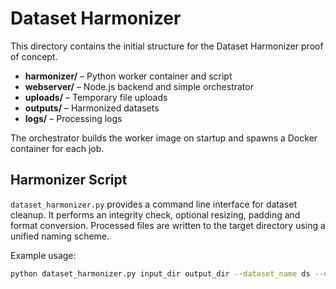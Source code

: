 # Dataset Harmonizer

This directory contains the initial structure for the Dataset Harmonizer proof of concept.

- **harmonizer/** – Python worker container and script
- **webserver/** – Node.js backend and simple orchestrator
- **uploads/** – Temporary file uploads
- **outputs/** – Harmonized datasets
- **logs/** – Processing logs

The orchestrator builds the worker image on startup and spawns a Docker container for each job.

## Harmonizer Script

``dataset_harmonizer.py`` provides a command line interface for dataset cleanup.
It performs an integrity check, optional resizing, padding and format
conversion.  Processed files are written to the target directory using a unified
naming scheme.

Example usage:

```bash
python dataset_harmonizer.py input_dir output_dir --dataset_name ds --output_format png --auto_resize --padding
```
